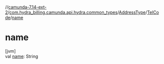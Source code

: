 //[camunda-7.14-ext-2](../../../../index.md)/[com.hydra_billing.camunda.api.hydra.common_types](../../index.md)/[AddressType](../index.md)/[TelCode](index.md)/[name](name.md)

# name

[jvm]\
val [name](name.md): String
